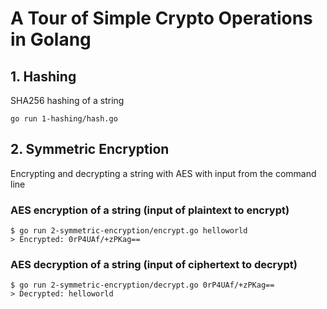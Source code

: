 # A Tour of Simple Crypto Operations in Golang

## 1. Hashing
SHA256 hashing of a string

`go run 1-hashing/hash.go`

## 2. Symmetric Encryption
Encrypting and decrypting a string with AES with input from the command line

### AES encryption of a string (input of plaintext to encrypt)
```
$ go run 2-symmetric-encryption/encrypt.go helloworld
> Encrypted: 0rP4UAf/+zPKag==
```

### AES decryption of a string (input of ciphertext to decrypt)
```
$ go run 2-symmetric-encryption/decrypt.go 0rP4UAf/+zPKag==
> Decrypted: helloworld
```